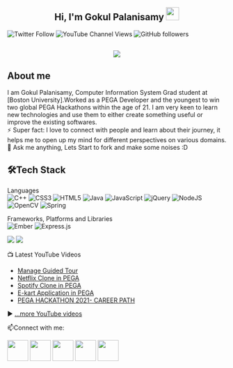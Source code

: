 <h2 align="center">Hi, I'm Gokul Palanisamy  <img src="https://user-images.githubusercontent.com/39955420/147578264-bae0526c-028a-49d2-8af8-d08bb4edbd2a.gif" height="30" width="30"></h2>
 
![Twitter Follow](https://img.shields.io/twitter/follow/beinggokulajith?style=social) 
![YouTube Channel Views](https://img.shields.io/youtube/channel/views/UCp7MAhWks1xQaclOLx1Fg8Q?style=social) 
![GitHub followers](https://img.shields.io/github/followers/Gokul-06?style=social)

<h2 align="center"><img src="https://user-images.githubusercontent.com/55435648/147823566-9c3f90d4-7f2f-48e0-85f5-f718c00279d5.gif"></h2>

<h2>About me</h2>

I am Gokul Palanisamy, Computer Information System Grad student at [Boston University].Worked as a PEGA Developer and the youngest to win two global PEGA Hackathons within the age of 21. I am very keen to learn new technologies and use them to either create something useful or improve the existing softwares.   
⚡ Super fact: I love to connect with people and learn about their journey, it helps me to open up my mind for different perspectives on various domains.   
💬 Ask me anything, Lets Start to fork and make some noises :D


<h2>🛠Tech Stack</h2>

Languages  
![C++](https://img.shields.io/badge/c++-%2300599C.svg?style=for-the-badge&logo=c%2B%2B&logoColor=white)
![CSS3](https://img.shields.io/badge/css3-%231572B6.svg?style=for-the-badge&logo=css3&logoColor=white)
![HTML5](https://img.shields.io/badge/html5-%23E34F26.svg?style=for-the-badge&logo=html5&logoColor=white)
![Java](https://img.shields.io/badge/java-%23ED8B00.svg?style=for-the-badge&logo=java&logoColor=white)
![JavaScript](https://img.shields.io/badge/javascript-%23323330.svg?style=for-the-badge&logo=javascript&logoColor=%23F7DF1E)
![jQuery](https://img.shields.io/badge/jquery-%230769AD.svg?style=for-the-badge&logo=jquery&logoColor=white)
![NodeJS](https://img.shields.io/badge/node.js-6DA55F?style=for-the-badge&logo=node.js&logoColor=white)
![OpenCV](https://img.shields.io/badge/opencv-%23white.svg?style=for-the-badge&logo=opencv&logoColor=white)
![Spring](https://img.shields.io/badge/spring-%236DB33F.svg?style=for-the-badge&logo=spring&logoColor=white)

Frameworks, Platforms and Libraries  
![Ember](https://img.shields.io/badge/ember-1C1E24?style=for-the-badge&logo=ember.js&logoColor=#D04A37)
![Express.js](https://img.shields.io/badge/express.js-%23404d59.svg?style=for-the-badge&logo=express&logoColor=%2361DAFB)


[![](https://raw.githubusercontent.com/rishikagupta2468/rishikagupta2468/main/profile-summary-card-output/monokai/1-repos-per-language.svg)](https://github.com/vn7n24fzkq/github-profile-summary-cards) [![](https://raw.githubusercontent.com/rishikagupta2468/rishikagupta2468/main/profile-summary-card-output/monokai/2-most-commit-language.svg)](https://github.com/vn7n24fzkq/github-profile-summary-cards)


📺 Latest YouTube Videos

<!-- YOUTUBE-VIDEOS-LIST:START -->
- [Manage Guided Tour](https://www.youtube.com/watch?v=AuRSAEEp9DI)
- [Netflix Clone in PEGA](https://www.youtube.com/watch?v=9kfGVxKLpKw)
- [Spotify Clone in PEGA](https://www.youtube.com/watch?v=SdqNg-qXgcw)
- [E-kart Application in PEGA ](https://www.youtube.com/watch?v=mQpyfs2WijI)
- [PEGA HACKATHON 2021- CAREER PATH](https://www.youtube.com/watch?v=QVZ53iUfBh4)
<!-- YOUTUBE-VIDEOS-LIST:END -->


▶ [...more YouTube videos](https://www.youtube.com/channel/UCp7MAhWks1xQaclOLx1Fg8Q/videos)




📫Connect with me:


[<img src="https://user-images.githubusercontent.com/39955420/147572655-e5feabb1-2a36-467c-9906-1fc66d606b41.png" height="48" width="48">](https://www.linkedin.com/in/gokulp/) 
[<img src="https://user-images.githubusercontent.com/39955420/147572505-a0f98499-2d13-4149-a68a-a66f7ebe0e23.png" height="48" width="48">](https://twitter.com/beinggokulajith) 
[<img src="https://user-images.githubusercontent.com/39955420/147572399-e0dbf2e9-ea53-4341-8bb7-013f37a5d4ff.png" height="48" width="48">](https://www.youtube.com/channel/UCp7MAhWks1xQaclOLx1Fg8Q/videos) 
[<img src="https://user-images.githubusercontent.com/39955420/147611479-36ad6cd0-3b53-4d46-8035-0bd940e01a57.png" height="48" width="48">](mailto:gokulajith80@gmail.com)
[<img src="https://user-images.githubusercontent.com/39955420/147572858-093e11d5-c974-43de-9795-f328d4cda097.png" height="48" width="48">](https://www.instagram.com/_gokulpalanisamy_/)



